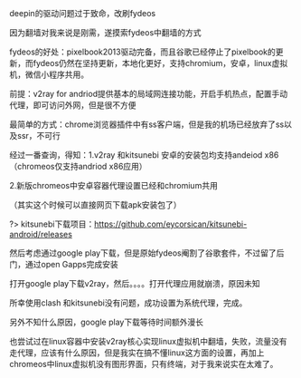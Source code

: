 deepin的驱动问题过于致命，改刷fydeos

因为翻墙对我来说是刚需，遂摸索fydeos中翻墙的方式

fydeos的好处：pixelbook2013驱动完备，而且谷歌已经停止了pixelbook的更新，而fydeos仍然在坚持更新，本地化更好，支持chromium，安卓，linux虚拟机，微信小程序共用。

前提：v2ray for andriod提供基本的局域网连接功能，开启手机热点，配置手动代理，即可访问外网，但是很不方便

最简单的方式：chrome浏览器插件中有ss客户端，但是我的机场已经放弃了ss以及ssr，不可行

经过一番查询，得知：1.v2ray 和kitsunebi 安卓的安装包均支持andeiod x86（chromeos仅支持andriod x86应用）

2.新版chromeos中安卓容器代理设置已经和chromium共用

（其实这个时候可以直接网页下载apk安装包了）

?> kitsunebi下载项目：https://github.com/eycorsican/kitsunebi-android/releases

然后考虑通过google play下载，但是原始fydeos阉割了谷歌套件，不过留了后门，通过open Gapps完成安装

打开google play下载v2ray，然后。。。。打开代理应用就崩溃，原因未知

所幸使用clash 和kitsunebi没有问题，成功设置为系统代理，完成。

另外不知什么原因，google play下载等待时间额外漫长

也尝试过在linux容器中安装v2ray核心实现linux虚拟机中翻墙，失败，流量没有走代理，应该有什么原因，但是我实在搞不懂linux这方面的设置，再加上chromeos中linux虚拟机没有图形界面，只有终端，对于我来说实在太难了。
